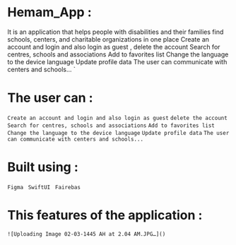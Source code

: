 # Hemam_App :
It is an application that helps people with disabilities and their families find schools, centers, and charitable organizations in one place 
Create an account and login and also login as guest ,
delete the account
Search for centres, schools and associations
Add to favorites list
Change the language to the device language
Update profile data
The user can communicate with centers and schools...
`
# The user can :
`Create an account and login and also login as guest`
`delete the account`
`Search for centres, schools and associations`
`Add to favorites list`
`Change the language to the device language`
`Update profile data`
`The user can communicate with centers and schools...`




# Built using :
` Figma `
` SwiftUI`
` Fairebas`
      
         


    
  # This features of the application :
   
    ![Uploading Image 02-03-1445 AH at 2.04 AM.JPG…]()









 

